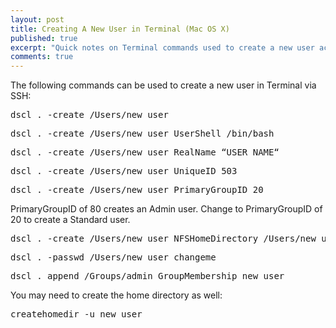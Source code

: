 ```yaml
---
layout: post
title: Creating A New User in Terminal (Mac OS X) 
published: true
excerpt: "Quick notes on Terminal commands used to create a new user account in Mac OS X"
comments: true
---
```


The following commands can be used to create a new user in Terminal via SSH:

<pre>dscl . -create /Users/new_user</pre>

<pre>dscl . -create /Users/new_user UserShell /bin/bash</pre>

<pre>dscl . -create /Users/new_user RealName “USER NAME“</pre>

<pre>dscl . -create /Users/new_user UniqueID 503</pre>

<pre>dscl . -create /Users/new_user PrimaryGroupID 20</pre>
PrimaryGroupID of 80 creates an Admin user. Change to PrimaryGroupID of 20 to create a Standard user.


<pre>dscl . -create /Users/new_user NFSHomeDirectory /Users/new_user</pre>
    
<pre>dscl . -passwd /Users/new_user changeme</pre>
    
<pre>dscl . append /Groups/admin GroupMembership new_user</pre>
    
You may need to create the home directory as well:

<pre>createhomedir -u new_user</pre>
